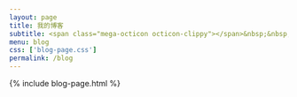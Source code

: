 ```yaml
---
layout: page
title: 我的博客
subtitle: <span class="mega-octicon octicon-clippy"></span>&nbsp;&nbsp; 记录成长的点滴
menu: blog
css: ['blog-page.css']
permalink: /blog
---
```

{% include blog-page.html %}